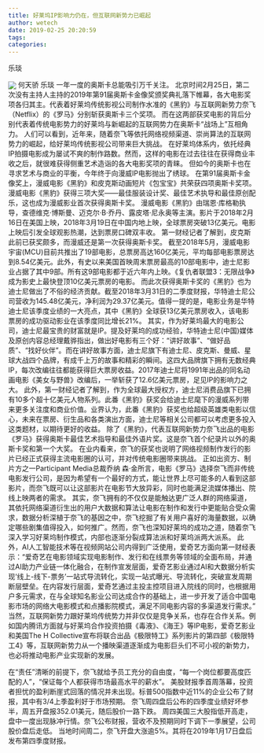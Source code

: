 ```yaml
---
title: 好莱坞IP影响力仍在，但互联网新势力已崛起
author: wetech
date: 2019-02-25 20:20:59
tags: 
categories: 
---
```

乐琰
<!-- more -->
<img align="center" border="0" src="https://imgcdn.yicai.com/uppics/images/2019/02/eb13c4cade15b23c642a2d5076739780.jpg" />
何天骄
乐琰
一年一度的奥斯卡总能吸引万千关注。
北京时间2月25日，第二次没有主持人主持的2019年第91届奥斯卡金像奖颁奖典礼落下帷幕，各大电影奖项各归其主。代表着好莱坞传统影视公司制作水准的《黑豹》与互联网新势力奈飞（Netflix）的《罗马》分别斩获奥斯卡三个奖项。
而在这两部获奖电影的背后分别代表着传统电影势力的好莱坞与新崛起的互联网势力在奥斯卡“战场上”互相角力。
人们可以看到，近年来，随着奈飞等依托网络视频渠道、崇尚算法的互联网势力的崛起，给好莱坞传统影视公司带来巨大挑战。
在好莱坞体系内，依托经典IP拍摄电影成为屡试不爽的制作路数。然而，这样的电影在过去往往在获得商业丰收之后，就很难获得侧重艺术造诣的各大电影奖项的青睐。
但如今的奥斯卡也在寻求艺术与商业的平衡，今年终于向漫威IP电影抛出了绣球。
在第91届奥斯卡金像奖上，漫威电影《黑豹》和皮克斯动画短片《包宝宝》共荣获四项奥斯卡奖项。漫威电影《黑豹》获得三项大奖——最佳服装设计奖、最佳艺术执导和最佳原创配乐，这也成为漫威影业首次获得奥斯卡奖。
漫威电影《黑豹》由瑞恩·库格勒执导，查德维克·博斯曼、迈克尔·B·乔丹、露皮塔·尼永奥等主演。影片于2018年2月16日在美国上映，2018年3月19日在中国内地上映，全球票房突破13亿美元。电影上映后引发全球观影热潮，达到票房口碑双丰收。
第一财经记者了解到，皮克斯此前已获奖颇多，而漫威还是第一次获得奥斯卡奖。
截至2018年5月，漫威电影宇宙(MCU)目前共推出了19部电影，总票房高达160亿美元，平均每部电影票房达到8.54亿美元。此外，有史以来美国首映周末票房最高的10部电影中，迪士尼影业占据了其中9部。所有这9部电影都于近六年内上映。《复仇者联盟3：无限战争》成为影史上最快登顶10亿美元票房的电影。
而此次获得奥斯卡奖的《黑豹》也为迪士尼做出了不俗的经济贡献。截至2018年3月31日的二季度财报，华特迪士尼公司营收为145.48亿美元，净利润为29.37亿美元。值得一提的是，电影业务是华特迪士尼该季度业绩的一大亮点，其中《黑豹》全球获13亿美元票房收入，该电影票房的成功驱动影业在该季度同比增长21%。
其实，作为好莱坞最大的电影公司，迪士尼最宝贵的财富就是IP。提及好莱坞的成功经验，华特迪士尼(中国)媒体及原创内容总经理戴骅指出，做出好电影有三个好：“讲好故事”、“做好品质”、“找好伙伴”。而在讲好故事方面，迪士尼旗下有迪士尼、皮克斯、曼威、星球大战四个品牌，有成千上万的故事和精彩的瞬间。这四大品牌旗下拥有无数经典IP，每次改编往往都能获得巨大票房收益。2017年迪士尼将1991年出品的同名动画电影《美女与野兽》改编后，一举斩获了12.6亿美元票房，足见IP的影响力之大。
此外，第一财经记者了解到，作为全球最大授权方，迪士尼消费品旗下已拥有10多个超十亿美元人物系列。此番《黑豹》获奖会给迪士尼麾下的漫威系列带来更多关注度和商业价值。业界认为，此番《黑豹》获奖也给超级英雄类电影以信心，未来在票房、衍生品和各类演出方面，迪士尼等相关公司都可以考虑更多投入这类题材，以期待更好的收益。
除了《黑豹》，代表互联网新势力奈飞出品的电影《罗马》获得奥斯卡最佳艺术指导和最佳外语片奖。这是奈飞首个纪录片以外的奥斯卡奖和第一个大奖。
在业内看来，奈飞的获奖也说明了网络视频制作发行的影片已经正式获得主流电影圈的认可，并对传统电影圈带来挑战。
正如出资方、制片方之一Participant Media总裁乔纳 森·金所言，电影《罗马》选择奈飞而非传统电影发行公司，是因为希望有一个最好的方式，能让世界上尽可能多的人看到这部影片，而奈飞既可以让这部影片在电影节大放异彩，同时也能满足流媒体播出、院线上映两者的需求。
其实，奈飞拥有的不仅仅是能触达更广泛人群的网络渠道，其依托网络渠道衍生出的用户大数据和算法让电影在制作和发行中更能贴合受众需求，数据分析深植于奈飞的基因之中，奈飞挖掘了有关用户喜好的海量数据，以确定哪些剧集值得投入，如何推广。然而，奈飞也深知好莱坞的成功之道，随着奈飞深入学习好莱坞制作模式，内部也逐渐分裂成算法派和好莱坞派两大派系。
此外，AI人工智能技术等在视频网站公司内得到广泛使用，爱奇艺方面向第一财经表示：“爱奇艺在电影领域实现电影制作、发行和在线票务等领域的全面布局，并通过AI助力产业链一体化融合，在制作宣发层面，爱奇艺影业通过AI和大数据分析实现‘线上-线下-票务’一站式导流转化，实现一站式曝光、导流转化，突破宣发周期断层壁垒。在内容发行层面，爱奇艺通过主投主控项目进入院线的同时，也根据用户多元需求，在与全球知名影业公司达成合作的基础上，进一步开发了适合中国电影市场的网络大电影模式和点播影院模式，满足不同电影内容的多渠道发行需求。”
当然，互联网新势力跟好莱坞传统势力并非仅仅是竞争关系，也存在合作关系。例如国内腾讯方面就与好莱坞合作投资拍摄《毒液》、《海王》等IP电影，爱奇艺影业和美国The H Collective宣布将联合出品《极限特工》系列影片的第四部《极限特工4》等，互联网新势力从一个播映渠道逐渐成为电影巨头们不可小视的新势力，也必将推动电影产业实现新的发展。
 
 
在“责任”清晰的前提下，奈飞就给予员工充分的自由度，“每一个岗位都要高度匹配的人”，“保证每个人都获得市场最高水平的薪水”。
美股财报季首周落幕，投资者担忧的盈利断崖式回落的情况并未出现。标普500指数中近11%的企业公布了财报，其中有3/4上季盈利好于市场预期。
奈飞周四盘后公布的四季度业绩好坏参半，周五开盘报352.01美元，随后股价一路下跌。
周四美国三大股指低开高走，盘中一度出现脉冲行情。奈飞公布财报，营收不及预期同时下调下一季展望，公司股价盘后走低。
当地时间周二，奈飞开盘大涨逾5%。其将在2019年1月17日盘后发布第四季度财报。
